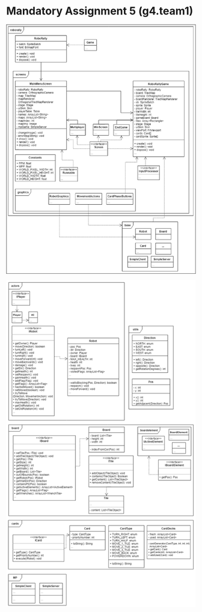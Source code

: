 # Mandatory Assignment 5 (g4.team1)



![ClassDiagramRoboRally](ClassDiagramRoboRally.png)

![ClassDiagramGameLogic](ClassDiagramGameLogic.png)

